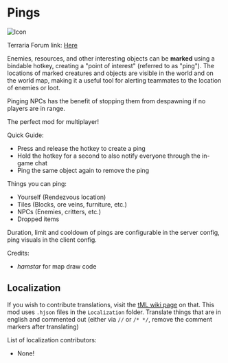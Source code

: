 # Pings

![Icon](https://raw.githubusercontent.com/direwolf420/Pings/1.4/icon.png)

Terraria Forum link: [Here](https://forums.terraria.org/index.php?threads/pings-create-point-of-interest-markers.103777/)

Enemies, resources, and other interesting objects can be **marked** using a bindable hotkey, creating a "point of interest" (referred to as "ping").
The locations of marked creatures and objects are visible in the world and on the world map, making it a useful tool for alerting teammates to the location of enemies or loot.

Pinging NPCs has the benefit of stopping them from despawning if no players are in range.

The perfect mod for multiplayer!

Quick Guide:
* Press and release the hotkey to create a ping
* Hold the hotkey for a second to also notify everyone through the in-game chat
* Ping the same object again to remove the ping

Things you can ping:
* Yourself (Rendezvous location)
* Tiles (Blocks, ore veins, furniture, etc.)
* NPCs (Enemies, critters, etc.)
* Dropped items

Duration, limit and cooldown of pings are configurable in the server config, ping visuals in the client config.

Credits:
* _hamstar_ for map draw code

## Localization
If you wish to contribute translations, visit the [tML wiki page](https://github.com/tModLoader/tModLoader/wiki/Localization) on that.
This mod uses `.hjson` files in the `Localization` folder.
Translate things that are in english and commented out (either via `//` or `/* */`, remove the comment markers after translating)

List of localization contributors:
* None!